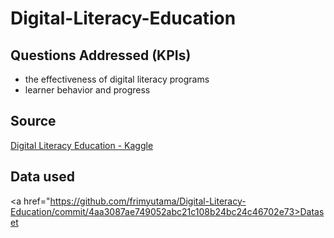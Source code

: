 # Digital-Literacy-Education
## Questions Addressed (KPIs)
- the effectiveness of digital literacy programs
- learner behavior and progress
## Source
<a href="https://www.kaggle.com/datasets/ziya07/digital-literacy-education-dataset">Digital Literacy Education - Kaggle<a/>
## Data used
<a href="https://github.com/frimyutama/Digital-Literacy-Education/commit/4aa3087ae749052abc21c108b24bc24c46702e73>Dataset<a/>
